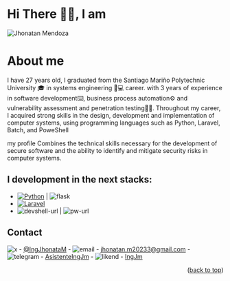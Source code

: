 # Hi There 👋🏽​​, I am
![Jhonatan Mendoza](https://github.com/IngJhonatanM/IngJhonatanM-/assets/118300542/37668d6e-b0b1-42af-a8c8-40b97ad01200)

# About me

I have 27 years old, I graduated from the Santiago Mariño Polytechnic University 🎓 in systems engineering 👔💻 career.
with 3 years of experience in software development⌨️, business process automation⚙️ and vulnerability assessment and penetration testing🕵🏽.
Throughout my career, I acquired strong skills in the design, development and implementation of computer systems, using programming languages ​​​​such as Python, Laravel, Batch, and PoweShell

my profile Combines the technical skills necessary for the development of secure software and the ability to identify and mitigate security risks in computer systems.



I development in the next stacks:
---
* [![Python][python.com]][python-url]  |   ![flask][flask-url]
* [![Laravel][Laravel.com]][Laravel-url]
* ![devshell-url]  | ![pw-url]

<!-- CONTACT -->
## Contact

![x][x-url] - [@IngJhonataM](https://x.com/IngJhonataM) - ![email][email-url] - <a href="mailto:jhonatan.m20233@gmail.com">jhonatan.m20233@gmail.com</a> - ![telegram][telegram-url] - <a href="https://t.me/AsistenteIngJm">AsistenteIngJm</a> - ![likend][likend-url] - <a href="https://www.linkedin.com/in/1jhonatan-mendoza"> IngJm</a>

<p align="right">(<a href="#readme-top">back to top</a>)</p>

<!-- MARKDOWN LINKS & IMAGES -->
[Laravel.com]: https://img.shields.io/badge/Laravel-FF2D20?style=for-the-badge&logo=laravel&logoColor=white
[Laravel-url]: https://laravel.com
[Python.com]: https://img.shields.io/badge/Python-FFD43B?style=for-the-badge&logo=python&logoColor=blue
[Python-url]: https://www.python.org
[js.com]: https://img.shields.io/badge/JavaScript-323330?style=for-the-badge&logo=javascript&logoColor=F7DF1E
[js-url]: https://developer.mozilla.org/es/docs/Web/JavaScript
[x-url]: https://img.shields.io/badge/X-000000?style=for-the-badge&logo=x&logoColor=white
[email-url]: https://img.shields.io/badge/Gmail-D14836?style=for-the-badge&logo=gmail&logoColor=white
[telegram-url]: https://img.shields.io/badge/Telegram-2CA5E0?style=for-the-badge&logo=telegram&logoColor=white
[flask-url]: https://img.shields.io/badge/Flask-000000?style=for-the-badge&logo=flask&logoColor=white
[devshell-url]: https://img.shields.io/badge/Shell_Script-121011?style=for-the-badge&logo=gnu-bash&logoColor=white
[likend-url]: https://img.shields.io/badge/LinkedIn-0077B5?style=for-the-badge&logo=linkedin&logoColor=white
[pw-url]: https://img.shields.io/badge/powershell-5391FE?style=for-the-badge&logo=powershell&logoColor=white



